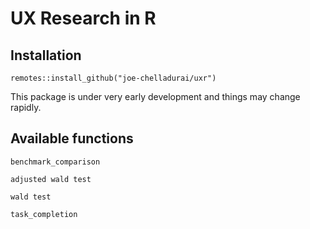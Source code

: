 


# UX Research in R

## Installation
```
remotes::install_github("joe-chelladurai/uxr")
```

This package is under very early development and things may change rapidly.

## Available functions

```
benchmark_comparison

adjusted wald test

wald test

task_completion
```


